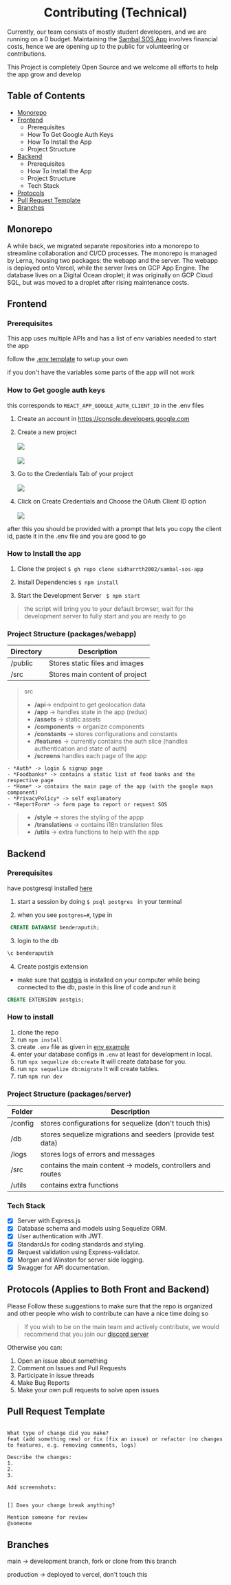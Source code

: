 <h1 align="center"> Contributing (Technical) </h1>

Currently, our team consists of mostly student developers, and we are running on a 0 budget. Maintaining the [Sambal SOS App](http://sambalsos.com/) involves financial costs, hence we are opening up to the public for volunteering or contributions.

This Project is completely Open Source and we welcome all efforts to help the app grow and develop

## Table of Contents

- [Monorepo](#monorepo)
- [Frontend](#frontend)
  - Prerequisites
  - How To Get Google Auth Keys
  - How To Install the App
  - Project Structure
- [Backend](#backend)
  - Prerequisites
  - How To Install the App
  - Project Structure
  - Tech Stack
- [Protocols](#protocols)
- [Pull Request Template](#pull-request-template)
- [Branches](#branches)

## Monorepo

A while back, we migrated separate repositories into a monorepo to streamline collaboration and CI/CD processes. The monorepo is managed by Lerna, housing two packages: the webapp and the server. The webapp is deployed onto Vercel, while the server lives on GCP App Engine. The database lives on a Digital Ocean droplet; it was originally on GCP Cloud SQL, but was moved to a droplet after rising maintenance costs. 

## Frontend

### Prerequisites

This app uses multiple APIs and has a list of env variables needed to start the app

follow the [.env template](./packages/webapp/.env.example) to setup your own

if you don't have the variables some parts of the app will not work

### How to Get google auth keys

this corresponds to `REACT_APP_GOOGLE_AUTH_CLIENT_ID` in the .env files

1. Create an account in <a>https://console.developers.google.com</a>

2. Create a new project
   <br />
   <br />
    <img src="./screenshots/step 1.1.png" />
   <br />
   <br />
   <img src="./screenshots/step 1.2.png" />

3. Go to the Credentials Tab of your project
    <br />
   <br />
   <img src="./screenshots/step 2.png"/>

4. Click on Create Credentials and Choose the OAuth Client ID option
    <br />
   <br />
   <img src="./screenshots/step 3.png" />

after this you should be provided with a prompt that lets you copy the client id, paste it in the .env file and you are good to go

### How to Install the app

1. Clone the project
   `$ gh repo clone sidharrth2002/sambal-sos-app `

2. Install Dependencies
   `$ npm install`

3. Start the Development Server
   ` $ npm start`

> the script will bring you to your default browser, wait for the development server to fully start and you are ready to go

### Project Structure (packages/webapp)

| Directory | Description                    |
| --------- | ------------------------------ |
| /public   | Stores static files and images |
| /src      | Stores main content of project |

> src
>
> - **/api**-> endpoint to get geolocation data
> - **/app** -> handles state in the app (redux)
> - **/assets** -> static assets
> - **/components** -> organize components
> - **/constants** -> stores configurations and constants
> - **/features** -> currently contains the auth slice (handles authentication and state of auth)
> - **/screens** handles each page of the app

    - *Auth* -> login & signup page
    - *Foodbanks* -> contains a static list of food banks and the respective page
    - *Home* -> contains the main page of the app (with the google maps component)
    - *PrivacyPolicy* -> self explanatory
    - *ReportForm* -> form page to report or request SOS

> - **/style** -> stores the styling of the appp
> - **/translations** -> contains i18n translation files
> - **/utils** -> extra functions to help with the app

## Backend

### Prerequisites

have postgresql installed [here](https://www.postgresql.org/download/)

1. start a session by doing `$ psql postgres ` in your terminal

2. when you see `postgres=#`, type in

```sql
 CREATE DATABASE benderaputih;
```

3. login to the db

```sql
\c benderaputih
```

4. Create postgis extension

- make sure that [postgis](https://postgis.net/install/) is installed on your computer
  while being connected to the db, paste in this line of code and run it

```sql
CREATE EXTENSION postgis;
```

### How to install

1. clone the repo
2. run `npm install`
3. create `.env` file as given in [env example](./packages/server/.env.example)
4. enter your database configs in `.env` at least for development in local.
5. run `npx sequelize db:create` It will create database for you.
6. run `npx sequelize db:migrate` It will create tables.
7. run `npm run dev`

### Project Structure (packages/server)

| Folder  | Description                                                 |
| ------- | ----------------------------------------------------------- |
| /config | stores configurations for sequelize (don't touch this)      |
| /db     | stores sequelize migrations and seeders (provide test data) |
| /logs   | stores logs of errors and messages                          |
| /src    | contains the main content -> models, controllers and routes |
| /utils  | contains extra functions                                    |

### Tech Stack

- [x] Server with Express.js
- [x] Database schema and models using Sequelize ORM.
- [x] User authentication with JWT.
- [x] StandardJs for coding standards and styling.
- [x] Request validation using Express-validator.
- [x] Morgan and Winston for server side logging.
- [x] Swagger for API documentation.

## Protocols (Applies to Both Front and Backend)

Please Follow these suggestions to make sure that the repo is organized and other people who wish to contribute can have a nice time doing so

> If you wish to be on the main team and actively contribute, we would recommend that you join our [discord server](https://discord.gg/kJUVyfzjeZ)

Otherwise you can:

1. Open an issue about something
2. Comment on Issues and Pull Requests
3. Participate in issue threads
4. Make Bug Reports
5. Make your own pull requests to solve open issues

## Pull Request Template

```NAMING CONVENTION: FEAT/FIX/REFACTOR nameOfContribution

What type of change did you make?
feat (add something new) or fix (fix an issue) or refactor (no changes to features, e.g. removing comments, logs)

Describe the changes:
1.
2.
3.

Add screenshots:


[] Does your change break anything?

Mention someone for review
@someone
```

## Branches

main -> development branch, fork or clone from this branch

production -> deployed to vercel, don't touch this

